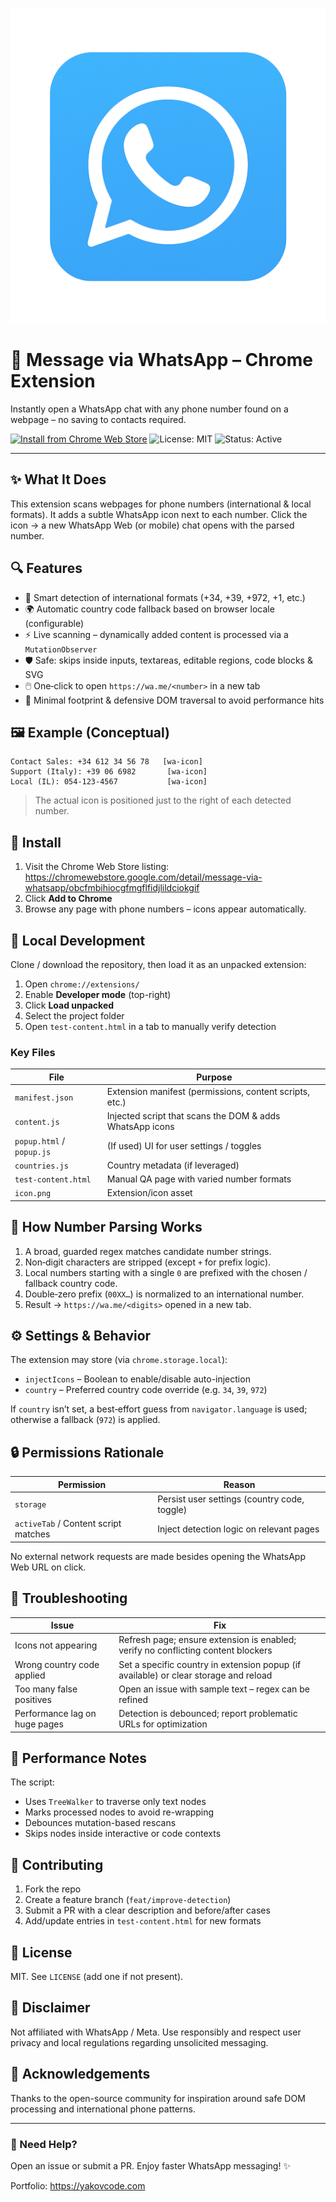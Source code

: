 ![Extension Icon](icon.png)

# 📨 Message via WhatsApp – Chrome Extension

Instantly open a WhatsApp chat with any phone number found on a webpage – no saving to contacts required.

[![Install from Chrome Web Store](https://img.shields.io/badge/Install%20from%20Chrome%20Web%20Store-4285F4?logo=googlechrome&logoColor=white)](https://chromewebstore.google.com/detail/message-via-whatsapp/obcfmbihiocgfmgflfidjlildciokgif)
![License: MIT](https://img.shields.io/badge/License-MIT-green) ![Status: Active](https://img.shields.io/badge/Status-Active-success)

---

## ✨ What It Does
This extension scans webpages for phone numbers (international & local formats). It adds a subtle WhatsApp icon next to each number. Click the icon → a new WhatsApp Web (or mobile) chat opens with the parsed number.

## 🔍 Features
* 🧠 Smart detection of international formats (+34, +39, +972, +1, etc.)
* 🌍 Automatic country code fallback based on browser locale (configurable)
* ⚡ Live scanning – dynamically added content is processed via a `MutationObserver`
* 🛡️ Safe: skips inside inputs, textareas, editable regions, code blocks & SVG
* 🖱️ One‑click to open `https://wa.me/<number>` in a new tab
* 🎯 Minimal footprint & defensive DOM traversal to avoid performance hits

## 🖼️ Example (Conceptual)
```
Contact Sales: +34 612 34 56 78   [wa-icon]
Support (Italy): +39 06 6982       [wa-icon]
Local (IL): 054-123-4567           [wa-icon]
```
> The actual icon is positioned just to the right of each detected number.

## 🚀 Install
1. Visit the Chrome Web Store listing:  
	 https://chromewebstore.google.com/detail/message-via-whatsapp/obcfmbihiocgfmgflfidjlildciokgif
2. Click **Add to Chrome**
3. Browse any page with phone numbers – icons appear automatically.

## 🧪 Local Development
Clone / download the repository, then load it as an unpacked extension:

1. Open `chrome://extensions/`
2. Enable **Developer mode** (top-right)
3. Click **Load unpacked**
4. Select the project folder
5. Open `test-content.html` in a tab to manually verify detection

### Key Files
| File | Purpose |
|------|---------|
| `manifest.json` | Extension manifest (permissions, content scripts, etc.) |
| `content.js` | Injected script that scans the DOM & adds WhatsApp icons |
| `popup.html` / `popup.js` | (If used) UI for user settings / toggles |
| `countries.js` | Country metadata (if leveraged) |
| `test-content.html` | Manual QA page with varied number formats |
| `icon.png` | Extension/icon asset |

## 🧭 How Number Parsing Works
1. A broad, guarded regex matches candidate number strings.
2. Non‑digit characters are stripped (except `+` for prefix logic).
3. Local numbers starting with a single `0` are prefixed with the chosen / fallback country code.
4. Double‑zero prefix (`00XX…`) is normalized to an international number.
5. Result → `https://wa.me/<digits>` opened in a new tab.

## ⚙️ Settings & Behavior
The extension may store (via `chrome.storage.local`):
* `injectIcons` – Boolean to enable/disable auto-injection
* `country` – Preferred country code override (e.g. `34`, `39`, `972`)

If `country` isn’t set, a best‑effort guess from `navigator.language` is used; otherwise a fallback (`972`) is applied.

## 🔒 Permissions Rationale
| Permission | Reason |
|------------|--------|
| `storage` | Persist user settings (country code, toggle) |
| `activeTab` / Content script matches | Inject detection logic on relevant pages |

No external network requests are made besides opening the WhatsApp Web URL on click.

## 🐞 Troubleshooting
| Issue | Fix |
|-------|-----|
| Icons not appearing | Refresh page; ensure extension is enabled; verify no conflicting content blockers |
| Wrong country code applied | Set a specific country in extension popup (if available) or clear storage and reload |
| Too many false positives | Open an issue with sample text – regex can be refined |
| Performance lag on huge pages | Detection is debounced; report problematic URLs for optimization |

## 🧹 Performance Notes
The script: 
* Uses `TreeWalker` to traverse only text nodes
* Marks processed nodes to avoid re-wrapping
* Debounces mutation-based rescans
* Skips nodes inside interactive or code contexts

## 🤝 Contributing
1. Fork the repo
2. Create a feature branch (`feat/improve-detection`)
3. Submit a PR with a clear description and before/after cases
4. Add/update entries in `test-content.html` for new formats

## 📄 License
MIT. See `LICENSE` (add one if not present).

## 🛑 Disclaimer
Not affiliated with WhatsApp / Meta. Use responsibly and respect user privacy and local regulations regarding unsolicited messaging.

## 🙌 Acknowledgements
Thanks to the open-source community for inspiration around safe DOM processing and international phone patterns.

---

### 💬 Need Help?
Open an issue or submit a PR. Enjoy faster WhatsApp messaging! ✨

Portfolio: https://yakovcode.com


